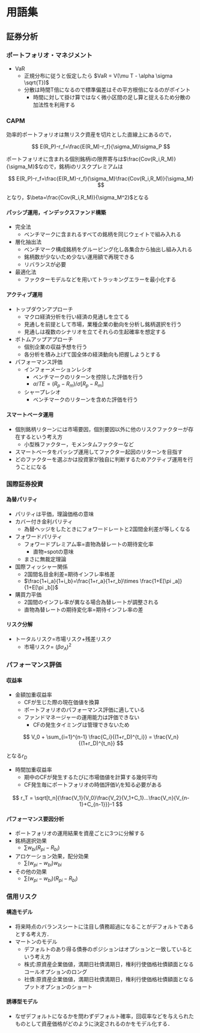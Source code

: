 # 用語集

## 証券分析

### ポートフォリオ・マネジメント

- VaR
    - 正規分布に従うと仮定したら $VaR = V(\mu T - \alpha \sigma \sqrt{T})$
    - 分散は時間T倍になるので標準偏差はその平方根倍になるのがポイント
        - 時間に対して掛け算ではなく微小区間の足し算と捉えるため分散の加法性を利用する

### CAPM

効率的ポートフォリオは無リスク資産を切片とした直線上にあるので，

$$
E(R_P)-r_f=\frac{E(R_M)-r_f}{\sigma_M}\sigma_P
$$

ポートフォリオに含まれる個別銘柄iの限界寄与は$\frac{Cov(R_i,R_M)}{\sigma_M}$なので，銘柄iのリスクプレミアムは

$$
E(R_P)-r_f=\frac{E(R_M)-r_f}{\sigma_M}\frac{Cov(R_i,R_M)}{\sigma_M}
$$

となり，$\beta=\frac{Cov(R_i,R_M)}{\sigma_M^2}$となる

#### パッシブ運用，インデックスファンド構築
- 完全法
    - ベンチマークに含まれるすべての銘柄を同じウェイトで組み入れる
- 層化抽出法
    - ベンチマーク構成銘柄をグルーピング化し各集合から抽出し組み入れる
    - 銘柄数が少ないため少ない運用額で再現できる
    - リバランスが必要
- 最適化法
    - ファクターモデルなどを用いてトラッキングエラーを最小化する

#### アクティブ運用

- トップダウンアプローチ
    - マクロ経済分析を行い経済の見通しを立てる
    - 見通しを前提として市場，業種企業の動向を分析し銘柄選択を行う
    - 見通しは複数のシナリオを立てそれらの生起確率を想定する
- ボトムアップアプローチ
    - 個別企業の収益予想を行う
    - 各分析を積み上げて国全体の経済動向も把握しようとする
- パフォーマンス評価
    - インフォーメーションレシオ
        - ベンチマークのリターンを控除した評価を行う
        - $\alpha/TE=(R_p-R_m)/\sigma[R_p-R_m]$
    - シャープレシオ
        - ベンチマークのリターンを含めた評価を行う    
#### スマートベータ運用

- 個別銘柄リターンには市場要因，個別要因以外に他のリスクファクターが存在するという考え方
    - 小型株ファクター，モメンタムファクターなど
- スマートベータをパッシブ運用してファクター起因のリターンを目指す
- どのファクターを選ぶかは投資家が独自に判断するためアクティブ運用を行うことになる

### 国際証券投資

#### 為替パリティ
- パリティは平価，理論価格の意味
- カバー付き金利パリティ
    - 為替ヘッジをしたときにフォワードレートと2国間金利差が等しくなる
- フォワードパリティ
    - フォワードプレミアム率=直物為替レートの期待変化率
        - 直物=spotの意味
    - まさに無裁定理論
- 国際フィッシャー関係
    - 2国間名目金利差=期待インフレ率格差
    - $\frac{1+i_a}{1+i_b}=\frac{1+r_a}{1+r_b}\times \frac{1+E[\pi _a]}{1+E[\pi _b]}$
- 購買力平価
    - 2国間のインフレ率が異なる場合為替レートが調整される
    - 直物為替レートの期待変化率=期待インフレ率の差

#### リスク分解

- トータルリスク=市場リスク+残差リスク
    - 市場リスク= $(\beta \sigma_A)^2$

### パフォーマンス評価

#### 収益率
- 金額加重収益率
    - CFが生じた際の現在価値を換算
    - ポートフォリオのパフォーマンス評価に適している
    - ファンドマネージャーの運用能力は評価できない
        - CFの発生タイミングは管理できないため

$$
V_0 + \sum_{i=1}^{n-1} \frac{C_i}{(1+r_D)^{t_i}} = \frac{V_n}{(1+r_D)^{t_n}}
$$

となる$r_D$


- 時間加重収益率
    - 期中のCFが発生するたびに市場価値を計算する幾何平均
    - CF発生毎にポートフォリオの時価評価$V_i$を知る必要がある

$$
r_T = \sqrt[t_n]{\frac{V_1}{V_0}\frac{V_2}{V_1+C_1}...\frac{V_n}{V_{n-1}+C_{n-1}}}-1
$$

#### パフォーマンス要因分析

- ポートフォリオの運用結果を資産ごとに3つに分解する
- 銘柄選択効果
    - $\sum w_{bi} (R_{pi}-R_{bi})$
- アロケーション効果，配分効果
    - $\sum (w_{pi}-w_{bi})w_{bi}$
- その他の効果
    - $\sum (w_{pi}-w_{bi})(R_{pi}-R_{bi})$
### 信用リスク

#### 構造モデル
- 将来時点のバランスシートに注目し債務超過になることがデフォルトであるとする考え方．
- マートンのモデル
    - デフォルトのあり得る債券のポジションはオプションと一致しているという考え方
    - 株式:原資産企業価値，満期日社債満期日，権利行使価格社債額面となるコールオプションのロング
    - 社債:原資産企業価値，満期日社債満期日，権利行使価格社債額面となるプットオプションのショート

#### 誘導型モデル
- なぜデフォルトになるかを問わずデフォルト確率，回収率などを与えられたものとして資産価格がどのように決定されるのかをモデル化する．
